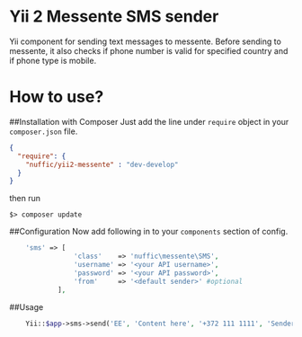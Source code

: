Yii 2 Messente SMS sender
==============

Yii component for sending text messages to messente. 
Before sending to messente, it also checks if phone number is valid for specified country and if phone type is mobile.


How to use?
==============
##Installation with Composer
Just add the line under `require` object in your `composer.json` file.
``` json
{
  "require": {
    "nuffic/yii2-messente" : "dev-develop"
  }
}
```
then run 

``` console
$> composer update
```

##Configuration
Now add following in to your `components` section of config. 

``` php
    'sms' => [
                'class'    => 'nuffic\messente\SMS',
                'username' => '<your API username>',
                'password' => '<your API password>',
                'from'     => '<default sender>' #optional
            ],
```

##Usage 

``` php
    Yii::$app->sms->send('EE', 'Content here', '+372 111 1111', 'SenderHere');
```